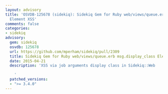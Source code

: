 ```yaml
---
layout: advisory
title: 'OSVDB-125678 (sidekiq): Sidekiq Gem for Ruby web/views/queue.erb msg.display_class
  Element XSS'
comments: false
categories:
- sidekiq
advisory:
  gem: sidekiq
  osvdb: 125678
  url: https://github.com/mperham/sidekiq/pull/2309
  title: Sidekiq Gem for Ruby web/views/queue.erb msg.display_class Element XSS
  date: 2015-04-21
  description: 'XSS via job arguments display class in Sidekiq::Web

    '
  patched_versions:
  - ">= 3.4.0"
---
```

